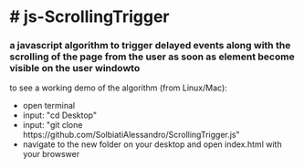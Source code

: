 <h1># js-ScrollingTrigger</h1>
<h3>a javascript algorithm to trigger delayed events along with the scrolling of the page from the user as soon as element become visible on the user windowto </h3>


to see a working demo of the algorithm (from Linux/Mac):

<ul>
<li>open terminal</li>
<li>input: "cd Desktop"</li>
<li>input: "git clone https://github.com/SolbiatiAlessandro/ScrollingTrigger.js"</li>
<li>navigate to the new folder on your desktop and open index.html with your browswer</li>
  </ul>
